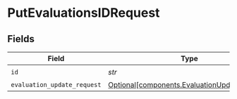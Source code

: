 # PutEvaluationsIDRequest


## Fields

| Field                                                                                              | Type                                                                                               | Required                                                                                           | Description                                                                                        |
| -------------------------------------------------------------------------------------------------- | -------------------------------------------------------------------------------------------------- | -------------------------------------------------------------------------------------------------- | -------------------------------------------------------------------------------------------------- |
| `id`                                                                                               | *str*                                                                                              | :heavy_check_mark:                                                                                 | N/A                                                                                                |
| `evaluation_update_request`                                                                        | [Optional[components.EvaluationUpdateRequest]](../../models/components/evaluationupdaterequest.md) | :heavy_minus_sign:                                                                                 | N/A                                                                                                |